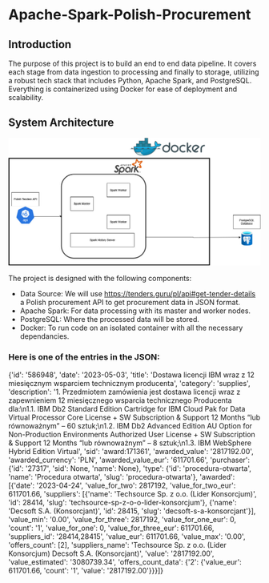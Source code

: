 # Apache-Spark-Polish-Procurement


## Introduction
The purpose of this project is to build an end to end data pipeline.  It covers each stage from data ingestion to processing and finally to storage, utilizing a robust tech stack that includes Python, Apache Spark, and PostgreSQL. Everything is containerized using Docker for ease of deployment and scalability.

## System Architecture
![alt text](Architecture_Diagram.jpg "System Architecture Diagram")


The project is designed with the following components:
- Data Source: We will use https://tenders.guru/pl/api#get-tender-details a Polish procurement API to get procurement data in JSON format.
- Apache Spark: For data processing with its master and worker nodes.
- PostgreSQL: Where the processed data will be stored.
- Docker: To run code on an isolated container with all the necessary dependancies.


### Here is one of the entries in the JSON:
{'id': '586948',
   'date': '2023-05-03',
   'title': 'Dostawa licencji IBM wraz z 12 miesięcznym wsparciem technicznym producenta',
   'category': 'supplies',
   'description': '1. Przedmiotem zamówienia jest dostawa licencji wraz z zapewnieniem 12 miesięcznego wsparcia technicznego Producenta dla:\n1.1. IBM Db2 Standard Edition Cartridge for IBM Cloud Pak for Data Virtual Processor Core License + SW Subscription &amp; Support 12 Months “lub równoważnym” – 60 sztuk;\n1.2. IBM Db2 Advanced Edition AU Option for Non-Production Environments Authorized User License + SW Subscription &amp; Support 12 Months “lub równoważnym” – 8 sztuk;\n1.3. IBM WebSphere Hybrid Edition Virtual',
   'sid': 'award:171361',
   'awarded_value': '2817192.00',
   'awarded_currency': 'PLN',
   'awarded_value_eur': '611701.66',
   'purchaser': {'id': '27317', 'sid': None, 'name': None},
   'type': {'id': 'procedura-otwarta',
    'name': 'Procedura otwarta',
    'slug': 'procedura-otwarta'},
   'awarded': [{'date': '2023-04-24',
     'value_for_two': 2817192,
     'value_for_two_eur': 611701.66,
     'suppliers': [{'name': 'Techsource Sp. z o.o. (Lider Konsorcjum)',
       'id': 28414,
       'slug': 'techsource-sp-z-o-o-lider-konsorcjum'},
      {'name': 'Decsoft S.A. (Konsorcjant)',
       'id': 28415,
       'slug': 'decsoft-s-a-konsorcjant'}],
     'value_min': '0.00',
     'value_for_three': 2817192,
     'value_for_one_eur': 0,
     'count': '1',
     'value_for_one': 0,
     'value_for_three_eur': 611701.66,
     'suppliers_id': '28414,28415',
     'value_eur': 611701.66,
     'value_max': '0.00',
     'offers_count': [2],
     'suppliers_name': 'Techsource Sp. z o.o. (Lider Konsorcjum) Decsoft S.A. (Konsorcjant)',
     'value': '2817192.00',
     'value_estimated': '3080739.34',
     'offers_count_data': {'2': {'value_eur': 611701.66,
       'count': '1',
       'value': '2817192.00'}}}]}
